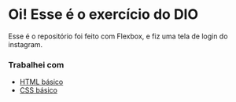 # Oi! Esse é o exercício do DIO 

Esse é o repositório foi feito com Flexbox, e fiz uma tela de login do instagram.

### Trabalhei com

* [HTML básico](https://www.w3schools.com/html/)
* [CSS básico](https://developer.mozilla.org/pt-BR/docs/Web/CSS)

## 
